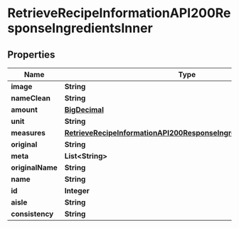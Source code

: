 

# RetrieveRecipeInformationAPI200ResponseIngredientsInner

## Properties

Name | Type | Description | Notes
------------ | ------------- | ------------- | -------------
**image** | **String** |  |  [optional]
**nameClean** | **String** |  |  [optional]
**amount** | [**BigDecimal**](BigDecimal.md) |  |  [optional]
**unit** | **String** |  |  [optional]
**measures** | [**RetrieveRecipeInformationAPI200ResponseIngredientsInnerMeasures**](RetrieveRecipeInformationAPI200ResponseIngredientsInnerMeasures.md) |  |  [optional]
**original** | **String** |  |  [optional]
**meta** | **List&lt;String&gt;** |  |  [optional]
**originalName** | **String** |  |  [optional]
**name** | **String** |  |  [optional]
**id** | **Integer** |  |  [optional]
**aisle** | **String** |  |  [optional]
**consistency** | **String** |  |  [optional]




